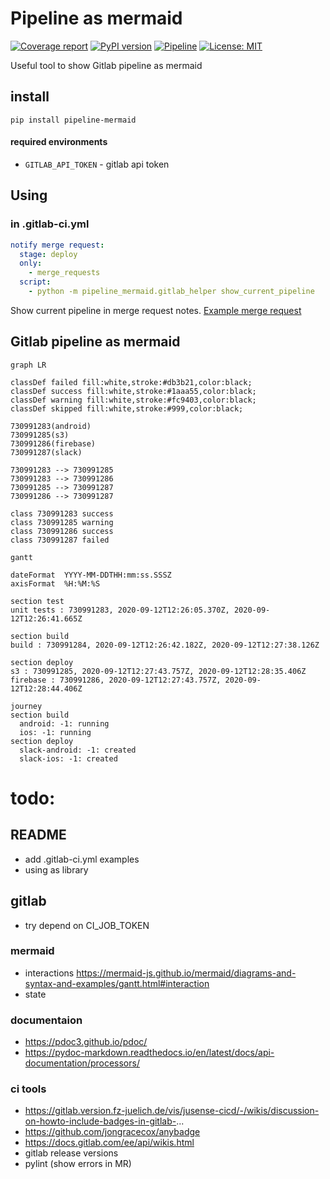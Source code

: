 # Pipeline as mermaid

[![Coverage report](https://gitlab.com/Nov1kov/pipeline_to_mermaid/badges/master/coverage.svg)](https://nov1kov.gitlab.io/pipeline_to_mermaid/)
[![PyPI version](https://badge.fury.io/py/pipeline-mermaid.svg)](https://badge.fury.io/py/pipeline-mermaid)
[![Pipeline](https://gitlab.com/Nov1kov/pipeline_to_mermaid/badges/master/pipeline.svg)](https://gitlab.com/user/project/pipelines)
[![License: MIT](https://img.shields.io/badge/License-MIT-yellow.svg)](https://opensource.org/licenses/MIT)


Useful tool to show Gitlab pipeline as mermaid

## install

```commandline
pip install pipeline-mermaid
```

#### required environments

- `GITLAB_API_TOKEN` - gitlab api token

## Using

### in .gitlab-ci.yml

```yml
notify merge request:
  stage: deploy
  only:
    - merge_requests
  script:
    - python -m pipeline_mermaid.gitlab_helper show_current_pipeline
```
Show current pipeline in merge request notes. [Example merge request](https://gitlab.com/Nov1kov/pipeline_to_mermaid/-/merge_requests/4)

## Gitlab pipeline as mermaid

```mermaid
graph LR

classDef failed fill:white,stroke:#db3b21,color:black;
classDef success fill:white,stroke:#1aaa55,color:black;
classDef warning fill:white,stroke:#fc9403,color:black;
classDef skipped fill:white,stroke:#999,color:black;

730991283(android)
730991285(s3)
730991286(firebase)
730991287(slack)

730991283 --> 730991285
730991283 --> 730991286
730991285 --> 730991287
730991286 --> 730991287

class 730991283 success
class 730991285 warning
class 730991286 success
class 730991287 failed
```


```mermaid
gantt

dateFormat  YYYY-MM-DDTHH:mm:ss.SSSZ
axisFormat  %H:%M:%S

section test
unit tests : 730991283, 2020-09-12T12:26:05.370Z, 2020-09-12T12:26:41.665Z

section build
build : 730991284, 2020-09-12T12:26:42.182Z, 2020-09-12T12:27:38.126Z

section deploy
s3 : 730991285, 2020-09-12T12:27:43.757Z, 2020-09-12T12:28:35.406Z
firebase : 730991286, 2020-09-12T12:27:43.757Z, 2020-09-12T12:28:44.406Z
```

```mermaid
journey
section build
  android: -1: running
  ios: -1: running
section deploy
  slack-android: -1: created
  slack-ios: -1: created
```

# todo:

## README
- add .gitlab-ci.yml examples
- using as library

## gitlab 
- try depend on CI_JOB_TOKEN

### mermaid
- interactions https://mermaid-js.github.io/mermaid/diagrams-and-syntax-and-examples/gantt.html#interaction
- state

### documentaion
- https://pdoc3.github.io/pdoc/
- https://pydoc-markdown.readthedocs.io/en/latest/docs/api-documentation/processors/

### ci tools
- https://gitlab.version.fz-juelich.de/vis/jusense-cicd/-/wikis/discussion-on-howto-include-badges-in-gitlab-...
- https://github.com/jongracecox/anybadge
- https://docs.gitlab.com/ee/api/wikis.html
- gitlab release versions
- pylint (show errors in MR)